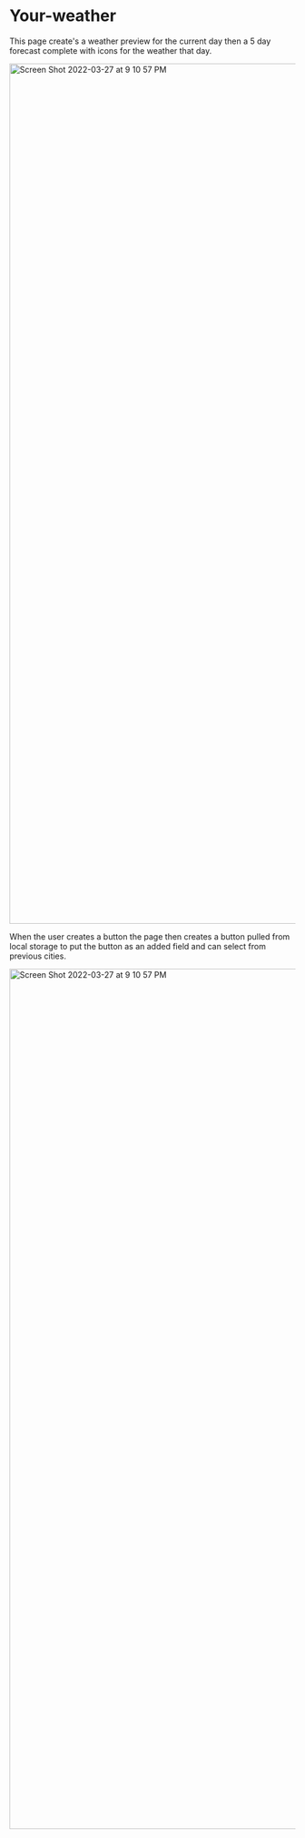 # Your-weather

This page create's a weather preview for the current day then a 5 day forecast complete with icons for the weather that day.

<img width="1512" alt="Screen Shot 2022-03-27 at 9 10 57 PM" src="https://user-images.githubusercontent.com/97716889/160314829-17a5702c-42ce-4a64-ad9d-71ee0cea5f76.png">

When the user creates a button the page then creates a button pulled from local storage to put the button as an added field and can select from previous cities.

<img width="1512" alt="Screen Shot 2022-03-27 at 9 10 57 PM" src="https://user-images.githubusercontent.com/97716889/160315133-42076cdd-046a-4e30-9533-dd26370ee935.png">
